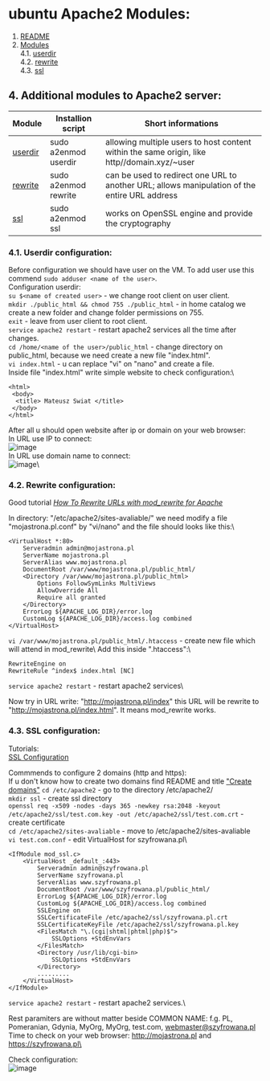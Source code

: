 # ubuntu Apache2 Modules:
1. [README](README.md)
4. [Modules](#modules)\
4.1. [userdir](#userdir)\
4.2. [rewrite](#rewrite)\
4.3. [ssl](#ssl)

## 4. Additional modules to Apache2 server: <a name="modules"></a>

| Module   | Installion script       | Short informations |
|---------|----------------------|-------------------|
| [userdir](#userdir) | sudo a2enmod userdir |      allowing multiple users to host content within the same origin, like http//domain.xyz/~user             |
| [rewrite](#rewrite) | sudo a2enmod rewrite |     can be used to redirect one URL to another URL; allows manipulation of the entire URL address     | 
| [ssl](#ssl)     | sudo a2enmod ssl     |           works on OpenSSL engine and provide the cryptography        |

### 4.1. Userdir configuration: <a name="userdir"></a>

Before configuration we should have user on the VM. To add user use this commend ```sudo adduser <name of the user>```.\
Configuration userdir:\
```su $<name of created user>``` - we change root client on user client.\
```mkdir ./public_html && chmod 755 ./public_html``` - in home catalog we create a new folder and change folder permissions on 755.\
```exit``` - leave from user client to root client.\
```service apache2 restart``` - restart apache2 services all the time after changes.\
```cd /home/<name of the user>/public_html``` - change directory on public_html, because we need create a new file "index.html".\
```vi index.html``` - u can replace "vi" on "nano" and create a file.\
Inside file "index.html" write simple website to check configuration:\
```
<html>
 <body>
  <title> Mateusz Swiat </title>
 </body>
</html>
```

After all u should open website after ip or domain on your web browser:\
In URL use IP to connect:\
![image](https://github.com/BeNNeTTcik/ubuntu_apache/assets/42866234/0fcc56a5-c390-4844-a2b8-b119465f2cf9)\
In URL use domain name to connect:\
![image](https://github.com/BeNNeTTcik/ubuntu_apache/assets/42866234/d9fa587a-db84-4efd-bc19-963453cc256f)\

### 4.2. Rewrite configuration: <a name="rewrite"></a>

Good tutorial *[How To Rewrite URLs with mod_rewrite for Apache](https://www.digitalocean.com/community/tutorials/how-to-rewrite-urls-with-mod_rewrite-for-apache-on-ubuntu-16-04)*

In directory: "/etc/apache2/sites-avaliable/" we need modify a file "mojastrona.pl.conf" by "vi/nano" and the file should looks like this:\
```
<VirtualHost *:80>
	Serveradmin admin@mojastrona.pl
	ServerName mojastrona.pl
	ServerAlias www.mojastrona.pl
	DocumentRoot /var/www/mojastrona.pl/public_html/
	<Directory /var/www/mojastrona.pl/public_html>
   		Options FollowSymLinks MultiViews
   		AllowOverride All
  		Require all granted
	</Directory>
	ErrorLog ${APACHE_LOG_DIR}/error.log
	CustomLog ${APACHE_LOG_DIR}/access.log combined
</VirtualHost>
```
```vi /var/www/mojastrona.pl/public_html/.htaccess``` - create new file which will attend in mod_rewrite\ 
Add this inside ".htaccess":\
```
RewriteEngine on
RewriteRule ^index$ index.html [NC]
```
```service apache2 restart``` - restart apache2 services\

Now try in URL write: "http://mojastrona.pl/index" this URL will be rewrite to "http://mojastrona.pl/index.html". It means mod_rewrite works.

### 4.3. SSL configuration: <a name="ssl"></a>
Tutorials:\
[SSL Configuration](https://www.youtube.com/watch?v=rgBY6phztlk)

Commmends to configure 2 domains (http and https):\
If u don't know how to create two domains find README and title ["Create domains"](README.md) 
```cd /etc/apache2``` - go to the directory /etc/apache2/\
```mkdir ssl``` - create ssl directory\
```openssl req -x509 -nodes -days 365 -newkey rsa:2048 -keyout /etc/apache2/ssl/test.com.key -out /etc/apache2/ssl/test.com.crt``` - create certificate\
```cd /etc/apache2/sites-avaliable``` - move to /etc/apache2/sites-avaliable\
```vi test.com.conf``` - edit VirtualHost for szyfrowana.pl\
```
<IfModule mod_ssl.c>
 	<VirtualHost _default_:443>
		Serveradmin admin@szyfrowana.pl
		ServerName szyfrowana.pl
		ServerAlias www.szyfrowana.pl
		DocumentRoot /var/www/szyfrowana.pl/public_html/
		ErrorLog ${APACHE_LOG_DIR}/error.log
		CustomLog ${APACHE_LOG_DIR}/access.log combined
		SSLEngine on
		SSLCertificateFile /etc/apache2/ssl/szyfrowana.pl.crt
		SSLCertificateKeyFile /etc/apache2/ssl/szyfrowana.pl.key
		<FilesMatch "\.(cgi|shtml|phtml|php)$">
			SSLOptions +StdEnvVars
		</FilesMatch>
		<Directory /usr/lib/cgi-bin>
			SSLOptions +StdEnvVars
		</Directory>
		.........
	</VirtualHost>
</IfModule>
```
```service apache2 restart``` - restart apache2 services.\

Rest paramiters are without matter beside COMMON NAME: f.g. PL, Pomeranian, Gdynia, MyOrg, MyOrg, test.com, webmaster@szyfrowana.pl\
Time to check on your web browser: http://mojastrona.pl and https://szyfrowana.pl\

Check configuration:\
![image](https://github.com/BeNNeTTcik/ubuntu_apache/assets/42866234/3627b289-4863-4173-9c3c-ef2b86418c80)
